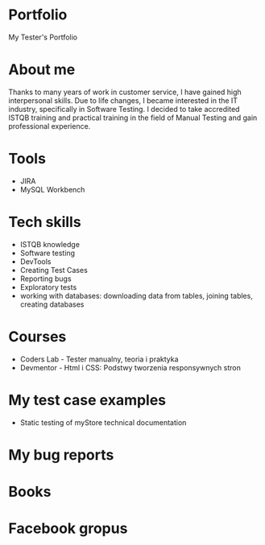 # Portfolio
My Tester's Portfolio
# About me
Thanks to many years of work in customer service, I have gained high interpersonal skills. Due to life changes, I became interested in the IT industry, specifically in Software Testing. I decided to take accredited ISTQB training and practical training in the field of Manual Testing and gain professional experience.

# Tools
- JIRA
- MySQL Workbench

# Tech skills
- ISTQB knowledge
- Software testing
- DevTools
- Creating Test Cases
- Reporting bugs
- Exploratory tests
- working with databases: downloading data from tables, joining tables, creating databases

# Courses
- Coders Lab - Tester manualny, teoria i praktyka
- Devmentor - Html i CSS: Podstwy tworzenia responsywnych stron 

# My test case examples
- Static testing of myStore technical documentation

# My bug reports

# Books

# Facebook gropus
